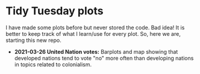 # Tidy Tuesday plots

I have made some plots before but never stored the code. Bad idea! It is better to keep track of what I learn/use for every plot. So, here we are, starting this new repo. 

- **2021-03-26 United Nation votes:** Barplots and map showing that developed nations tend to vote "no" more often than developing nations in topics related to colonialism.
